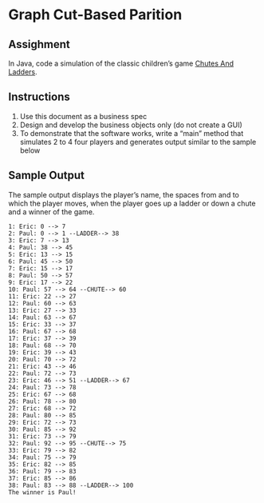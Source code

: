 # Graph Cut-Based Parition

## Assighment

In Java, code a simulation of the classic children’s game [Chutes And Ladders](https://en.wikipedia.org/wiki/Snakes_and_Ladders).

## Instructions

1. Use this document as a business spec
2. Design and develop the business objects only (do not create a GUI)
3. To demonstrate that the software works, write a “main” method that simulates 2 to 4 four players and
generates output similar to the sample below

## Sample Output

The sample output displays the player’s name, the spaces from and to which the player moves, when the
player goes up a ladder or down a chute and a winner of the game.
```
1: Eric: 0 --> 7
2: Paul: 0 --> 1 --LADDER--> 38
3: Eric: 7 --> 13
4: Paul: 38 --> 45
5: Eric: 13 --> 15
6: Paul: 45 --> 50
7: Eric: 15 --> 17
8: Paul: 50 --> 57
9: Eric: 17 --> 22
10: Paul: 57 --> 64 --CHUTE--> 60
11: Eric: 22 --> 27
12: Paul: 60 --> 63
13: Eric: 27 --> 33
14: Paul: 63 --> 67
15: Eric: 33 --> 37
16: Paul: 67 --> 68
17: Eric: 37 --> 39
18: Paul: 68 --> 70
19: Eric: 39 --> 43
20: Paul: 70 --> 72
21: Eric: 43 --> 46
22: Paul: 72 --> 73
23: Eric: 46 --> 51 --LADDER--> 67
24: Paul: 73 --> 78
25: Eric: 67 --> 68
26: Paul: 78 --> 80
27: Eric: 68 --> 72
28: Paul: 80 --> 85
29: Eric: 72 --> 73
30: Paul: 85 --> 92
31: Eric: 73 --> 79
32: Paul: 92 --> 95 --CHUTE--> 75
33: Eric: 79 --> 82
34: Paul: 75 --> 79
35: Eric: 82 --> 85
36: Paul: 79 --> 83
37: Eric: 85 --> 86
38: Paul: 83 --> 88 --LADDER--> 100
The winner is Paul!
```